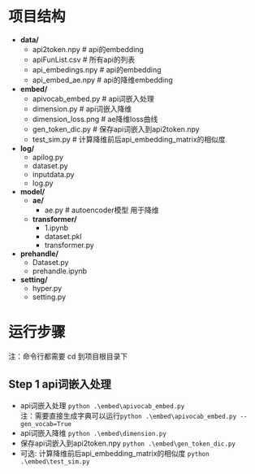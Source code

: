 # 项目结构
  - **data/**
    - api2token.npy # api的embedding
    - apiFunList.csv # 所有api的列表
    - api_embedings.npy # api的embedding
    - api_embed_ae.npy # api的降维embedding
  - **embed/**
    - apivocab_embed.py # api词嵌入处理
    - dimension.py # api词嵌入降维
    - dimension_loss.png # ae降维loss曲线
    - gen_token_dic.py # 保存api词嵌入到api2token.npy
    - test_sim.py # 计算降维前后api_embedding_matrix的相似度
  - **log/**
    - apilog.py
    - dataset.py
    - inputdata.py
    - log.py
  - **model/**
    - **ae/**
      - ae.py # autoencoder模型 用于降维
    - **transformer/**
      - 1.ipynb
      - dataset.pkl
      - transformer.py
  - **prehandle/**
    - Dataset.py
    - prehandle.ipynb
  - **setting/**
    - hyper.py
    - setting.py
# 运行步骤
注：命令行都需要 cd 到项目根目录下 

## Step 1 api词嵌入处理

- api词嵌入处理
`python .\embed\apivocab_embed.py`  
注：需要直接生成字典可以运行`python .\embed\apivocab_embed.py --gen_vocab=True`
- api词嵌入降维 
`python .\embed\dimension.py`
- 保存api词嵌入到api2token.npy
`python .\embed\gen_token_dic.py`
- 可选: 计算降维前后api_embedding_matrix的相似度
`python .\embed\test_sim.py`